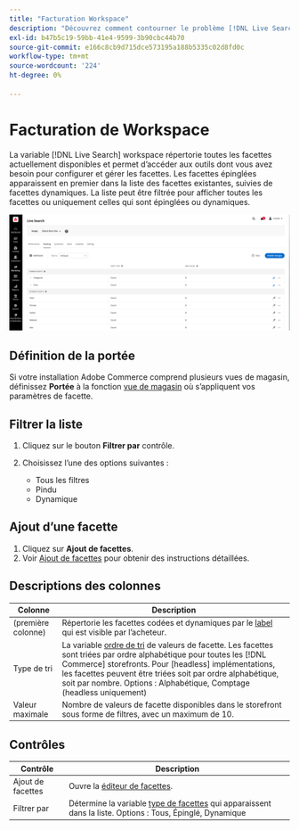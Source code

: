 ```yaml
---
title: "Facturation Workspace"
description: "Découvrez comment contourner le problème [!DNL Live Search] faceting workspace."
exl-id: b47b5c19-59bb-41e4-9599-3b90cbc44b70
source-git-commit: e166c8cb9d715dce573195a188b5335c02d8fd0c
workflow-type: tm+mt
source-wordcount: '224'
ht-degree: 0%

---
```


# Facturation de Workspace

La variable [!DNL Live Search] workspace répertorie toutes les facettes actuellement disponibles et permet d’accéder aux outils dont vous avez besoin pour configurer et gérer les facettes. Les facettes épinglées apparaissent en premier dans la liste des facettes existantes, suivies de facettes dynamiques. La liste peut être filtrée pour afficher toutes les facettes ou uniquement celles qui sont épinglées ou dynamiques.

![Espace de travail de facette](assets/faceting-workspace.png)

## Définition de la portée

Si votre installation Adobe Commerce comprend plusieurs vues de magasin, définissez **Portée** à la fonction [vue de magasin](https://experienceleague.adobe.com/docs/commerce-admin/start/setup/websites-stores-views.html#scope-settings) où s’appliquent vos paramètres de facette.

## Filtrer la liste

1. Cliquez sur le bouton **Filtrer par** contrôle.
1. Choisissez l’une des options suivantes :

   * Tous les filtres
   * Pindu
   * Dynamique

## Ajout d’une facette

1. Cliquez sur **Ajout de facettes**.
1. Voir [Ajout de facettes](facets-add.md) pour obtenir des instructions détaillées.

## Descriptions des colonnes

| Colonne | Description |
|--- |--- |
| (première colonne) | Répertorie les facettes codées et dynamiques par le [label](facets-type.md) qui est visible par l’acheteur. |
| Type de tri | La variable [ordre de tri](facets-type.md) de valeurs de facette. Les facettes sont triées par ordre alphabétique pour toutes les [!DNL Commerce] storefronts. Pour [headless] implémentations, les facettes peuvent être triées soit par ordre alphabétique, soit par nombre. Options : Alphabétique, Comptage (headless uniquement) |
| Valeur maximale | Nombre de valeurs de facette disponibles dans le storefront sous forme de filtres, avec un maximum de 10. |

## Contrôles

| Contrôle | Description |
|--- |--- |
| Ajout de facettes | Ouvre la [éditeur de facettes](facets-add.md). |
| Filtrer par | Détermine la variable [type de facettes](facets-type.md) qui apparaissent dans la liste. Options : Tous, Épinglé, Dynamique |
